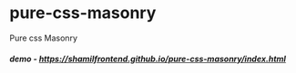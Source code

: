 # pure-css-masonry
Pure css Masonry

##### demo - https://shamilfrontend.github.io/pure-css-masonry/index.html
